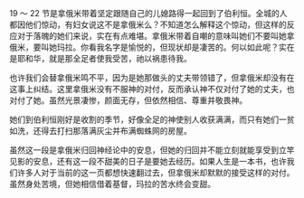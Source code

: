 19 ～ 22 节是拿俄米带着坚定跟随自己的儿媳路得一起回到了伯利恒。全城的人都因他们惊动，有妇女说这不是拿俄米么？不知道怎么解释这个惊动，但这样的反应对于落魄的她们来说，实在有点难堪。拿俄米带着自嘲的意味叫她们不要叫她拿俄米，要叫她玛拉。你看我名字是愉悦的，但现状却是凄苦的。何以如此呢？实在是耶和华，就是那全足者使我受苦，祂以祸患待我。

也许我们会替拿俄米鸣不平，因为是她那做头的丈夫带领错了，但拿俄米却没有在这事上纠结。这里拿俄米没有不服神的对付，反而承认神不仅对付了她的丈夫，也对付了她。虽然光景凄惨，颜面无存，但依然相信、尊重并敬畏神。

她们到伯利恒刚好是收割的季节，好像全足的神使别人收获满满，而只有她们一贫如洗，还得去打扫那落满灰尘并布满蜘蛛网的房屋。

虽然这一段是拿俄米归回神经论中的安息，但她的归回并不能立刻就能享受到立竿见影的安息，还有这一段不甜美的日子是要她去经历。如果人生是一本书，也许我们许多人对于当前的这一页都想快速翻过去，但拿俄米却默默的接受这样的对付。虽然身处苦境，但她相信借着基督，玛拉的苦水终会变甜。
